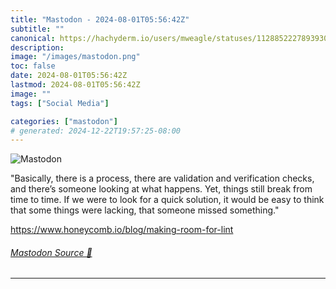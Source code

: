 ```yaml
---
title: "Mastodon - 2024-08-01T05:56:42Z"
subtitle: ""
canonical: https://hachyderm.io/users/mweagle/statuses/112885222789393070
description:
image: "/images/mastodon.png"
toc: false
date: 2024-08-01T05:56:42Z
lastmod: 2024-08-01T05:56:42Z
image: ""
tags: ["Social Media"]

categories: ["mastodon"]
# generated: 2024-12-22T19:57:25-08:00
---
```

![Mastodon](/images/mastodon.png)

<p>&quot;Basically, there is a process, there are validation and verification checks, and there’s someone looking at what happens. Yet, things still break from time to time. If we were to look for a quick solution, it would be easy to think that some things were lacking, that someone missed something.&quot;</p><p><a href="https://www.honeycomb.io/blog/making-room-for-lint" target="_blank" rel="nofollow noopener noreferrer" translate="no"><span class="invisible">https://www.</span><span class="ellipsis">honeycomb.io/blog/making-room-</span><span class="invisible">for-lint</span></a></p>


###### [Mastodon Source 🐘](https://hachyderm.io/@mweagle/112885222789393070)

___
